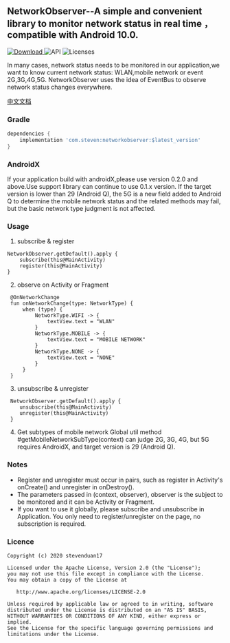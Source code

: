 ## NetworkObserver--A simple and convenient library to monitor network status in real time ，compatible with Android 10.0.
[ ![Download](https://api.bintray.com/packages/stevenduan/maven/networkobserver/images/download.svg) ](https://bintray.com/stevenduan/maven/networkobserver/_latestVersion)  ![API](https://img.shields.io/badge/API-14+-green.svg)  ![Licenses](https://img.shields.io/badge/Licenses-Apache2.0-green.svg)

In many cases, network status needs to be monitored in our application,we want to know current network status: WLAN,mobile network or event 2G,3G,4G,5G. NetworkObserver uses the idea of EventBus to observe network status changes everywhere.

[中文文档](https://github.com/stevenduan17/NetworkObserver/blob/master/README-CN.md)

### Gradle
```groovy
dependencies {
    implementation 'com.steven:networkobserver:$latest_version'
}
```

### AndroidX
If your application build with androidX,please use version 0.2.0 and above.Use support library can continue to use 0.1.x version. If the target version is lower than 29 (Android Q), the 5G is a new field added to Android Q to determine the mobile network status and the related methods may fail, but the basic network type judgment is not affected.

### Usage
1. subscribe & register
```
NetworkObserver.getDefault().apply {
    subscribe(this@MainActivity)
    register(this@MainActivity)
}
```
2. observe on Activity or Fragment
```
 @OnNetworkChange
 fun onNetworkChange(type: NetworkType) {
     when (type) {
         NetworkType.WIFI -> {
             textView.text = "WLAN"
         }
         NetworkType.MOBILE -> {
             textView.text = "MOBILE NETWORK"
         }
         NetworkType.NONE -> {
             textView.text = "NONE"
         }
     }
 }
```
3. unsubscribe & unregister
```
 NetworkObserver.getDefault().apply {
    unsubscribe(this@MainActivity)
    unregister(this@MainActivity)
 }
```
4. Get subtypes of mobile network
Global util method #getMobileNetworkSubType(context) can judge 2G, 3G, 4G, but 5G requires AndroidX, and target version is 29 (Android Q).

### Notes
 - Register and unregister must occur in pairs, such as register in Activity's onCreate() and unregister in onDestroy().
 - The parameters passed in (context, observer), observer is the subject to be monitored and it can be Activity or Fragment.
 - If you want to use it globally, please subscribe and unsubscribe in Application. You only need to register/unregister on the page, no subscription is required.

### Licence
```
Copyright (c) 2020 stevenduan17

Licensed under the Apache License, Version 2.0 (the "License");
you may not use this file except in compliance with the License.
You may obtain a copy of the License at

   http://www.apache.org/licenses/LICENSE-2.0

Unless required by applicable law or agreed to in writing, software
distributed under the License is distributed on an "AS IS" BASIS,
WITHOUT WARRANTIES OR CONDITIONS OF ANY KIND, either express or implied.
See the License for the specific language governing permissions and
limitations under the License.
```
